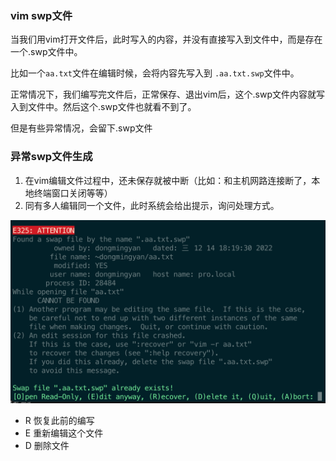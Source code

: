 ### vim swp文件
当我们用vim打开文件后，此时写入的内容，并没有直接写入到文件中，而是存在一个.swp文件中。

比如一个`aa.txt`文件在编辑时候，会将内容先写入到 `.aa.txt.swp`文件中。

正常情况下，我们编写完文件后，正常保存、退出vim后，这个.swp文件内容就写入到文件中。然后这个.swp文件也就看不到了。

但是有些异常情况，会留下.swp文件

### 异常swp文件生成
1. 在vim编辑文件过程中，还未保存就被中断（比如：和主机网路连接断了，本地终端窗口关闭等等）
2. 同有多人编辑同一个文件，此时系统会给出提示，询问处理方式。

![](../images/Snip20221214_1.png)

- R 恢复此前的编写
- E 重新编辑这个文件
- D 删除文件


